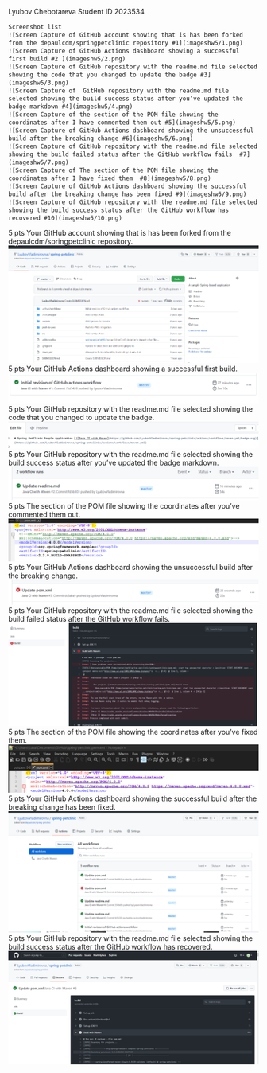  Lyubov Chebotareva Student ID 2023534
 ~~~
 Screenshot list
![Screen Capture of GitHub account showing that is has been forked from the depaulcdm/springpetclinic repository #1](imageshw5/1.png)
![Screen Capture of GitHub Actions dashboard showing a successful first build #2 ](imageshw5/2.png)
![Screen Capture of GitHub repository with the readme.md file selected showing the code that you changed to update the badge #3](imageshw5/3.png)
![Screen Capture of  GitHub repository with the readme.md file selected showing the build success status after you’ve updated the badge markdown #4](imageshw5/4.png)
![Screen Capture of the section of the POM file showing the coordinates after I have commented them out #5](imageshw5/5.png)
![Screen Capture of GitHub Actions dashboard showing the unsuccessful build after the breaking change #6](imageshw5/6.png)
![Screen Capture of GitHub repository with the readme.md file selected showing the build failed status after the GitHub workflow fails  #7](imageshw5/7.png)
![Screen Capture of The section of the POM file showing the coordinates after I have fixed them  #8](imageshw5/8.png)
![Screen Capture of GitHub Actions dashboard showing the successful build after the breaking change has been fixed #9](imageshw5/9.png)
![Screen Capture of GitHub repository with the readme.md file selected showing the build success status after the GitHub workflow has recovered #10](imageshw5/10.png)
~~~
5 pts Your GitHub account showing that is has been forked from the depaulcdm/springpetclinic repository. 
![Screen Capture of GitHub account showing that is has been forked from the depaulcdm/springpetclinic repository #1](imageshw5/1.png)
5 pts Your GitHub Actions dashboard showing a successful first build.
![Screen Capture of GitHub Actions dashboard showing a successful first build #2 ](imageshw5/2.png)
5 pts Your GitHub repository with the readme.md file selected showing the code that you changed to update the badge.
![Screen Capture of GitHub repository with the readme.md file selected showing the code that you changed to update the badge #3](imageshw5/3.png)
5 pts Your GitHub repository with the readme.md file selected showing the build success status after you’ve updated the badge markdown.
![Screen Capture of  GitHub repository with the readme.md file selected showing the build success status after you’ve updated the badge markdown #4](imageshw5/4.png)
5 pts The section of the POM file showing the coordinates after you’ve commented them out.
![Screen Capture of the section of the POM file showing the coordinates after I have commented them out #5](imageshw5/5.png)
5 pts Your GitHub Actions dashboard showing the unsuccessful build after the breaking change.
![Screen Capture of GitHub Actions dashboard showing the unsuccessful build after the breaking change #6](imageshw5/6.png)
5 pts Your GitHub repository with the readme.md file selected showing the build failed status after the GitHub workflow fails.
![Screen Capture of GitHub repository with the readme.md file selected showing the build failed status after the GitHub workflow fails  #7](imageshw5/7.png)
5 pts The section of the POM file showing the coordinates after you’ve fixed them.
![Screen Capture of The section of the POM file showing the coordinates after I have fixed them  #8](imageshw5/8.png)
5 pts Your GitHub Actions dashboard showing the successful build after the breaking change has been fixed.
![Screen Capture of GitHub Actions dashboard showing the successful build after the breaking change has been fixed #9](imageshw5/9.png)
5 pts Your GitHub repository with the readme.md file selected showing the build success status after the GitHub workflow has recovered.
![Screen Capture of GitHub repository with the readme.md file selected showing the build success status after the GitHub workflow has recovered #10](imageshw5/10.png)

